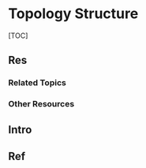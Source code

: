 # Topology Structure

[TOC]



## Res
### Related Topics


### Other Resources



## Intro



## Ref
[语言背后的代数学（七）：数学结构]: https://thzt.github.io/2018/02/09/semantics-7/
